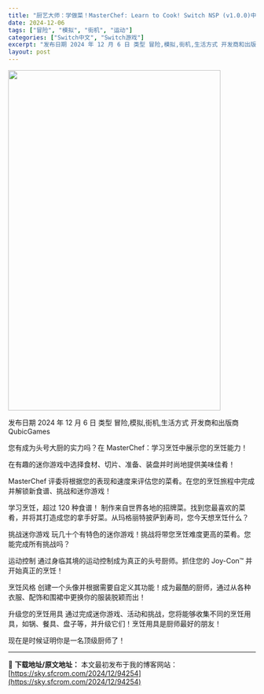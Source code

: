 ```yaml
---
title: "厨艺大师：学做菜！MasterChef: Learn to Cook! Switch NSP (v1.0.0)中文"
date: 2024-12-06
tags: ["冒险", "模拟", "街机", "运动"]
categories: ["Switch中文", "Switch游戏"]
excerpt: "发布日期 2024 年 12 月 6 日 类型 冒险,模拟,街机,生活方式 开发商和出版商 QubicGames 您有成为头号大厨的实力吗？在 MasterChef：学习烹饪中展示您的烹饪能力！ 在有趣的迷你游戏中选择食材、切片、准备、装盘并时尚地提供美味佳肴！ MasterChef 评委将根据您的&hellip;"
layout: post
---
```


<img class="aligncenter size-full wp-image-94255" src="https://sky.sfcrom.com/wp-content/uploads/2024/12/2024120610444066.webp" alt="" width="432" height="692" />

发布日期 2024 年 12 月 6 日
类型 冒险,模拟,街机,生活方式
开发商和出版商 QubicGames

您有成为头号大厨的实力吗？在 MasterChef：学习烹饪中展示您的烹饪能力！

在有趣的迷你游戏中选择食材、切片、准备、装盘并时尚地提供美味佳肴！

MasterChef 评委将根据您的表现和速度来评估您的菜肴。在您的烹饪旅程中完成并解锁新食谱、挑战和迷你游戏！

学习烹饪，超过 120 种食谱！
制作来自世界各地的招牌菜。找到您最喜欢的菜肴，并将其打造成您的拿手好菜。从玛格丽特披萨到寿司，您今天想烹饪什么？

挑战迷你游戏
玩几十个有特色的迷你游戏！挑战将带您烹饪难度更高的菜肴。您能完成所有挑战吗？

运动控制
通过身临其境的运动控制成为真正的头号厨师。抓住您的 Joy-Con™ 并开始真正的烹饪！

烹饪风格
创建一个头像并根据需要自定义其功能！成为最酷的厨师，通过从各种衣服、配饰和围裙中更换你的服装脱颖而出！

升级您的烹饪用具
通过完成迷你游戏、活动和挑战，您将能够收集不同的烹饪用具，如锅、餐具、盘子等，并升级它们！烹饪用具是厨师最好的朋友！

现在是时候证明你是一名顶级厨师了！

---
📖 **下载地址/原文地址：** 本文最初发布于我的博客网站：[https://sky.sfcrom.com/2024/12/94254](https://sky.sfcrom.com/2024/12/94254)
